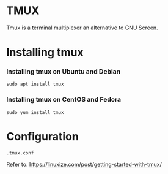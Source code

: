 # TMUX

Tmux is a terminal multiplexer an alternative to GNU Screen.


# Installing tmux

### Installing tmux on Ubuntu and Debian
```
sudo apt install tmux
```

### Installing tmux on CentOS and Fedora
```
sudo yum install tmux
```

# Configuration
```
.tmux.conf
```

Refer to: https://linuxize.com/post/getting-started-with-tmux/
